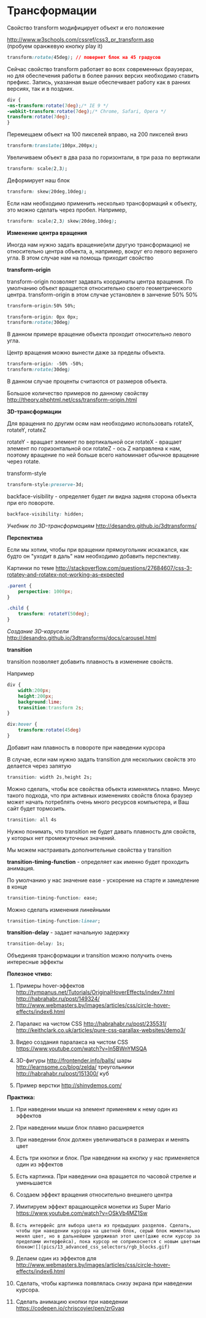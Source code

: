 # Трансформации

Cвойство transform модифицирует объект и его положение

http://www.w3schools.com/cssref/css3_pr_transform.asp<BR>  (пробуем оранжевую кнопку play it)

```css
transform:rotate(45deg); // повернет блок на 45 градусов
```

Сейчас свойство transform работает во всех современных браузерах, но для обеспечения работы в более ранних версих необходимо ставить префикс. Запись, указанная выше обеспечивает работу как в ранних версиях, так и в поздних.

```css
div {
-ms-transform:rotate(7deg);/* IE 9 */
-webkit-transform:rotate(7deg);/* Chrome, Safari, Opera */
transform:rotate(7deg);
}
```

Перемещаем объект на 100 пикселей вправо, на 200 пикселей вниз

```css
transform:translate(100px,200px);  
```

Увеличиваем объект в два раза по горизонтали, в три раза по вертикали
```css
transform: scale(2,3);  
```

 Деформирует наш блок
```css
transform: skew(20deg,10deg); 
```

Если нам необходимо применить несколько трансформаций к объекту, это можно сделать через пробел. Например,

```css
transform: scale(2,3) skew(20deg,10deg);
```

**Изменение центра вращения**

Иногда нам нужно задать вращение(или другую трансформацию) не относительно центра объекта, а, например, вокруг его левого верхнего угла. В этом случае нам на помощь приходит свойство 

**transform-origin** 

transform-origin позволяет задавать координаты центра вращения. По умолчанию объект вращается относительно своего геометрического центра. transform-origin в этом случае установлен в занчение 50% 50%

```css
transform-origin:50% 50%;
```

```css
transform-origin: 0px 0px;
transform:rotate(30deg)
```
В данном примере вращение объекта проходит относительно левого угла.

Центр вращения можно вынести даже за пределы объекта.

```css
transform-origin: -50% -50%;
transform:rotate(30deg)
```
В данном случае проценты считаются от размеров объекта.

Большое количество примеров по данному свойству
http://theory.phphtml.net/css/transform-origin.html

**3D-трансформации**

Для вращения по другим осям нам необходимо использовать rotateX, rotateY, rotateZ

rotateY - вращает элемент по вертикальной оси
rotateX - вращает элемент по горизонтальной оси
rotateZ - ось Z направлена к нам, поэтому вращение по ней больше всего напоминает обычное вращение через rotate.

transform-style

```css
transform-style:preserve-3d;
```

backface-visibility - определяет будет ли видна задняя сторона объекта при его повороте.

```css
backface-visibility: hidden;
```



_Учебник по 3D-трансформациям_
http://desandro.github.io/3dtransforms/

**Перспектива**

Если мы хотим, чтобы при вращении прямоугольник искажался, как будто он "уходит в даль" нам необходимо добавить перспективу.

Картинки по теме
http://stackoverflow.com/questions/27684607/css-3-rotatey-and-rotatex-not-working-as-expected

```css
.parent {
    perspective: 1000px;
}

.child {
    transform: rotateY(50deg);
}
```

_Создание 3D-карусели_
http://desandro.github.io/3dtransforms/docs/carousel.html

**transition** 

transition позволяет добавить плавность в изменение свойств.

Например 

```css
div {
    width:200px;
    height:200px;
    background:lime;
    transition:transform 2s;
}

div:hover {
	transform:rotate(45deg)
}
```

Добавит нам плавность в повороте при наведении курсора

В случае, если нам нужно задать transition для нескольких свойств это делается через запятую

```css
transition: width 2s,height 2s;
```

Можно сделать, чтобы все свойства объекта изменялись плавно. Минус такого подхода, что при активных изменениях свойств блока браузер может начать потреблять очень много ресурсов компьютера, и Ваш сайт будет тормозить.

```css
transition: all 4s
```

Нужно понимать, что transition не будет давать плавность для свойств, у которых нет промежуточных значений.


Мы можем настраивать дополнительные свойства у transition


**transition-timing-function** - определяет как именно будет проходить анимация.

По умолчанию у нас значение ease - ускорение на старте и замедление в конце

```css
transition-timing-function: ease;
```

Можно сделать изменения линейными

```css
transition-timing-function:linear;
```


**transition-delay** - задает начальную задержку

```css
transition-delay: 1s;
```

Объединяя трансформации и transition можно получить очень интересные эффекты


**Полезное чтиво:**

1. Примеры hover-эффектов
http://tympanus.net/Tutorials/OriginalHoverEffects/index7.html<BR>
http://habrahabr.ru/post/149324/<BR>
http://www.webmasters.by/images/articles/css/circle-hover-effects/index6.html

2. Паралакс на чистом CSS
http://habrahabr.ru/post/235531/<BR>
http://keithclark.co.uk/articles/pure-css-parallax-websites/demo3/<BR>

3. Видео создания паралакса на чистом CSS
https://www.youtube.com/watch?v=ln5BWnYMSQA

4. 3D-фигуры
http://frontender.info/balls/   шары<BR>
http://learnsome.co/blog/zelda/ треугольники<BR>
http://habrahabr.ru/post/151300/ куб<BR>

5. Пример верстки
http://shinydemos.com/

**Практика:**

1.	При наведении мыши на элемент применяем к нему один из эффектов
2.	При наведении мыши блок плавно расширяется
3.	При наведении блок должен увеличиваться в размерах и менять цвет
4.	Есть три кнопки и блок. При наведении на кнопку у нас применяется один из эффектов
5.	Есть картинка. При наведении она вращается по часовой стрелке и уменьшается
6.	Создаем эффект вращения относительно внешнего центра
7. Имитируем эффект вращающейся монетки из Super Mario https://www.youtube.com/watch?v=OSkVb4MZ1Sw

8.     Есть интерфейс для выбора цвета из предыдущих разделов. Сделать, чтобы при наведении курсора на цветной блок, серый блок моментально менял цвет, но в дальнейшем удерживал этот цвет(даже если курсор за пределами интерфейса), пока курсор не соприкоснется с новым цветным блоком![](pics/13_advanced_css_selectors/rgb_blocks.gif)
9. Делаем один из эффектов для http://www.webmasters.by/images/articles/css/circle-hover-effects/index6.html	
10. Сделать, чтобы картинка появлялась снизу экрана при наведении курсора.
11. Сделать анимацию кнопки при наведении https://codepen.io/chriscoyier/pen/zrGvaq





